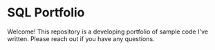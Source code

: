 # SQL Portfolio
Welcome! This repository is a developing portfolio of sample code I've written. Please reach out if you have any questions. 

